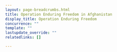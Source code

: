 ```yaml
---
layout: page-breadcrumbs.html
title: Operation Enduring Freedom in Afghanistan
display_title: Operation Enduring Freedom
concurrence: ""
template: ""
lastupdate_override: ""
relatedlinks: []

---
```

